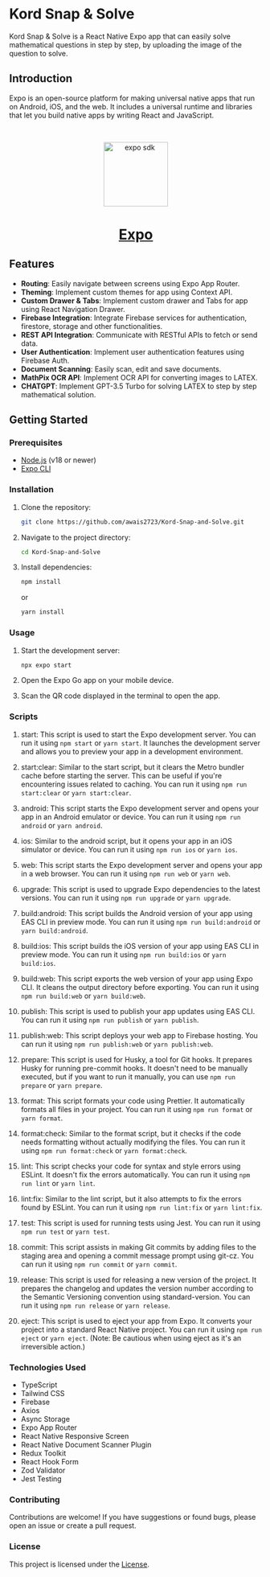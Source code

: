 # Kord Snap & Solve

Kord Snap & Solve is a React Native Expo app that can easily solve mathematical questions in step by step, by uploading the image of the question to solve.

## Introduction

Expo is an open-source platform for making universal native apps that run on Android, iOS, and the web. It includes a universal runtime and libraries that let you build native apps by writing React and JavaScript.


<br/>

<!-- Banner Image -->
<p align="center">
  <a href="https://expo.dev/">
     <img alt="expo sdk" height="128" src="https://raw.githubusercontent.com/expo/expo/main/.github/resources/banner.png">
    <h1 align="center">Expo</h1>
  </a>
</p>

## Features

- **Routing**: Easily navigate between screens using Expo App Router.
- **Theming**: Implement custom themes for app using Context API.
- **Custom Drawer & Tabs**: Implement custom drawer and Tabs for app using React Navigation Drawer.
- **Firebase Integration**: Integrate Firebase services for authentication, firestore, storage and other functionalities.
- **REST API Integration**: Communicate with RESTful APIs to fetch or send data.
- **User Authentication**: Implement user authentication features using Firebase Auth.
- **Document Scanning**: Easily scan, edit and save documents.
- **MathPix OCR API**: Implement OCR API for converting images to LATEX.
- **CHATGPT**: Implement GPT-3.5 Turbo for solving LATEX to step by step mathematical solution.

## Getting Started

### Prerequisites

- [Node.js](https://nodejs.org/) (v18 or newer)
- [Expo CLI](https://docs.expo.dev/get-started/installation/)

### Installation

1. Clone the repository:

   ```bash
   git clone https://github.com/awais2723/Kord-Snap-and-Solve.git
   ```

2. Navigate to the project directory:

   ```bash
   cd Kord-Snap-and-Solve
   ```

3. Install dependencies:

   ```bash
   npm install
   ```

   or

   ```bash
   yarn install
   ```

### Usage

1. Start the development server:

   ```bash
   npx expo start
   ```

2. Open the Expo Go app on your mobile device.
3. Scan the QR code displayed in the terminal to open the app.

### Scripts

1. start: This script is used to start the Expo development server. You can run it using `npm start` or `yarn start`. It launches the development server and allows you to preview your app in a development environment.

2. start:clear: Similar to the start script, but it clears the Metro bundler cache before starting the server. This can be useful if you're encountering issues related to caching. You can run it using `npm run start:clear` or `yarn start:clear`.

3. android: This script starts the Expo development server and opens your app in an Android emulator or device. You can run it using `npm run android` or `yarn android`.

4. ios: Similar to the android script, but it opens your app in an iOS simulator or device. You can run it using `npm run ios` or `yarn ios`.

5. web: This script starts the Expo development server and opens your app in a web browser. You can run it using `npm run web` or `yarn web`.

6. upgrade: This script is used to upgrade Expo dependencies to the latest versions. You can run it using `npm run upgrade` or `yarn upgrade`.

7. build:android: This script builds the Android version of your app using EAS CLI in preview mode. You can run it using `npm run build:android` or `yarn build:android`.

8. build:ios: This script builds the iOS version of your app using EAS CLI in preview mode. You can run it using `npm run build:ios` or `yarn build:ios`.

9. build:web: This script exports the web version of your app using Expo CLI. It cleans the output directory before exporting. You can run it using `npm run build:web` or `yarn build:web`.

10. publish: This script is used to publish your app updates using EAS CLI. You can run it using `npm run publish` or `yarn publish`.

11. publish:web: This script deploys your web app to Firebase hosting. You can run it using `npm run publish:web` or `yarn publish:web`.

12. prepare: This script is used for Husky, a tool for Git hooks. It prepares Husky for running pre-commit hooks. It doesn't need to be manually executed, but if you want to run it manually, you can use `npm run prepare` or `yarn prepare`.

13. format: This script formats your code using Prettier. It automatically formats all files in your project. You can run it using `npm run format` or `yarn format`.

14. format:check: Similar to the format script, but it checks if the code needs formatting without actually modifying the files. You can run it using `npm run format:check` or `yarn format:check`.

15. lint: This script checks your code for syntax and style errors using ESLint. It doesn't fix the errors automatically. You can run it using `npm run lint` or `yarn lint`.

16. lint:fix: Similar to the lint script, but it also attempts to fix the errors found by ESLint. You can run it using `npm run lint:fix` or `yarn lint:fix`.

17. test: This script is used for running tests using Jest. You can run it using `npm run test` or `yarn test`.

18. commit: This script assists in making Git commits by adding files to the staging area and opening a commit message prompt using git-cz. You can run it using `npm run commit` or `yarn commit`.

19. release: This script is used for releasing a new version of the project. It prepares the changelog and updates the version number according to the Semantic Versioning convention using standard-version. You can run it using `npm run release` or `yarn release`.

20. eject: This script is used to eject your app from Expo. It converts your project into a standard React Native project. You can run it using `npm run eject` or `yarn eject`. (Note: Be cautious when using eject as it's an irreversible action.)

### Technologies Used

- TypeScript
- Tailwind CSS
- Firebase
- Axios
- Async Storage
- Expo App Router
- React Native Responsive Screen
- React Native Document Scanner Plugin
- Redux Toolkit
- React Hook Form
- Zod Validator
- Jest Testing

### Contributing

Contributions are welcome! If you have suggestions or found bugs, please open an issue or create a pull request.

### License

This project is licensed under the [License](LICENSE).
